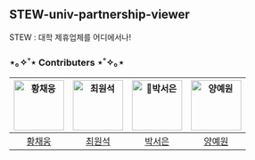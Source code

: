 ## STEW-univ-partnership-viewer
STEW : 대학 제휴업체를 어디에서나! 

### ⋆｡✧˚⋆ Contributers ⋆˚✧｡⋆
| <img src="https://avatars.githubusercontent.com/u/78294459?v=4" width=90px alt="황채웅"/>  | <img src="https://avatars.githubusercontent.com/u/75055749?v=4" width=90px alt="최원석"/>  | <img src="https://avatars.githubusercontent.com/u/143983110?s=100&v=4" width=90px alt="박서은"/>  | <img src="https://avatars.githubusercontent.com/u/143983290?v=4" width=90px alt="양예원"/>  |
| :-----: | :-----: | :-----: | :-----: |
| [황채웅](https://github.com/woongaaaa) | [최원석](https://github.com/rudeore-098)  | [박서은](https://github.com/1PSE) | [양예원](https://github.com/yewonyang) |

